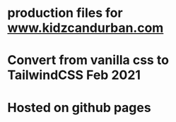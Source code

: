 # production files for www.kidzcandurban.com
# Convert from vanilla css to TailwindCSS Feb 2021
# Hosted on github pages 
